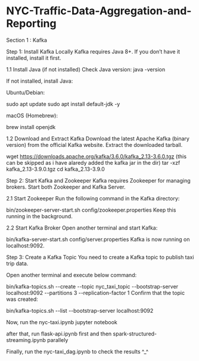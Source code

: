 # NYC-Traffic-Data-Aggregation-and-Reporting

Section 1 : Kafka

Step 1: Install Kafka Locally
Kafka requires Java 8+. If you don’t have it installed, install it first.

1.1 Install Java (if not installed)
Check Java version:
java -version

If not installed, install Java:

Ubuntu/Debian:

sudo apt update
sudo apt install default-jdk -y

macOS (Homebrew):

brew install openjdk


1.2 Download and Extract Kafka
Download the latest Apache Kafka (binary version) from the official Kafka website.
Extract the downloaded tarball.

wget https://downloads.apache.org/kafka/3.6.0/kafka_2.13-3.6.0.tgz  (this can be skipped as i have alaredy added the kafka jar in the dir)
tar -xzf kafka_2.13-3.9.0.tgz
cd kafka_2.13-3.9.0

Step 2: Start Kafka and Zookeeper
Kafka requires Zookeeper for managing brokers. Start both Zookeeper and Kafka Server.

2.1 Start Zookeeper
Run the following command in the Kafka directory:

bin/zookeeper-server-start.sh config/zookeeper.properties
Keep this running in the background.

2.2 Start Kafka Broker
Open another terminal and start Kafka:

bin/kafka-server-start.sh config/server.properties
Kafka is now running on localhost:9092.

Step 3: Create a Kafka Topic
You need to create a Kafka topic to publish taxi trip data.

Open another terminal and execute below command: 

bin/kafka-topics.sh --create --topic nyc_taxi_topic --bootstrap-server localhost:9092 --partitions 3 --replication-factor 1
Confirm that the topic was created:

bin/kafka-topics.sh --list --bootstrap-server localhost:9092


Now, run the nyc-taxi.ipynb jupyter notebook

after that, run flask-api.ipynb first and then spark-structured-streaming.ipynb parallely

Finally, run the nyc-taxi_dag.ipynb to check the results ^_^
